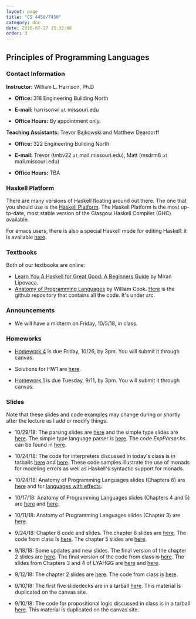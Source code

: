 ```yaml
---
layout: page
title: "CS 4450/7450"
category: doc
date: 2016-07-27 15:32:00
order: 3
---
```


## Principles of Programming Languages


### Contact Information

__Instructor:__ William L. Harrison, Ph.D

* __Office:__ 318 Engineering Building North

* __E-mail:__ harrisonwl `at` missouri.edu

* __Office Hours:__ By appointment only.

__Teaching Assistants:__ Trevor Bajkowski and Matthew Deardorff

* __Office:__ 322 Engineering Building North

* __E-mail:__ Trevor (tmbv22 `at` mail.missouri.edu), Matt (msdrm8 `at` mail.missouri.edu)

* __Office Hours:__ TBA

### Haskell Platform

There are many versions of Haskell floating around out there. The one that you should use is
the <a href="https://www.haskell.org/platform/">Haskell Platform</a>. The Haskell Platform is the most up-to-date, most stable version of the Glasgow Haskell Compiler (GHC) available.

For emacs users, there is also a special Haskell mode for editing Haskell: it is available
<a href="https://github.com/haskell/haskell-mode">here</a>.

### Textbooks

Both of our textbooks are online:

* <a href="http://learnyouahaskell.com">Learn You A Haskell for Great Good: A Beginners Guide</a> by Miran Lipovaca.
* <a href="http://www.cs.utexas.edu/~wcook/anatomy/">Anatomy of Programming Languages</a> by William Cook. <a href="https://github.com/w7cook/AoPL">Here</a> is the github repository that contains all the code. It's under _src_.


### Announcements

* We will have a midterm on Friday, 10/5/18, in class.

### Homeworks

* <a href="https://harrisonwl.github.io/assets/courses/popl/fall2018/homework/HW4.pdf">Homework 4</a> is due Friday, 10/26, by 3pm. You will submit it through canvas.

* Solutions for HW1 are <a href="https://harrisonwl.github.io/assets/courses/popl/fall2018/homework/HW1/SolutionsHW1.hs">here</a>.

* <a href="https://harrisonwl.github.io/assets/courses/popl/fall2018/homework/HW1/HW1.hs">Homework 1</a> is due Tuesday, 9/11, by 3pm. You will submit it through canvas.



### Slides

Note that these slides and code examples may change during or shortly after the lecture as I add or modify things. 

* 10/29/18: The parsing slides are
    <a href="https://harrisonwl.github.io/assets/courses/popl/fall2018/slides/Parsing.pdf">here</a> and the simple type slides are
    <a href="https://harrisonwl.github.io/assets/courses/popl/fall2018/slides/SimpleTypes.pdf">here</a>.
    The simple type language parser is
    <a href="https://harrisonwl.github.io/assets/courses/popl/fall2018/languages/SimpleTypes.tar.gz">here</a>.
    The code _ExpParser.hs_ can be found in
    <a href="https://harrisonwl.github.io/assets/courses/popl/fall2018/languages/FiveInterpreters.tar.gz">here</a>.

* 10/24/18: The code for interpreters discussed in today's class is in tarballs <a href="https://harrisonwl.github.io/assets/courses/popl/fall2018/languages/FiveInterpreters.tar.gz">here</a> and <a href="https://harrisonwl.github.io/assets/courses/popl/fall2018/languages/ErrorChecking.tar.gz">here</a>. These code samples illustrate the use of monads for modeling errors as well as Haskell's syntactic support for monads.

* 10/24/18: Anatomy of Programming Languages slides (Chapters 6) are <a href="https://harrisonwl.github.io/assets/courses/popl/fall2018/slides/AoPL6.pdf">here</a> and for <a href="https://harrisonwl.github.io/assets/courses/popl/fall2018/slides/LanguageWithEffects.pdf">languages with effects</a>.

* 10/17/18: Anatomy of Programming Languages slides (Chapters 4 and 5) are <a href="https://harrisonwl.github.io/assets/courses/popl/fall2018/slides/AoPL4.pdf">here</a> and <a href="https://harrisonwl.github.io/assets/courses/popl/fall2018/slides/AoPL5.pdf">here</a>.

* 10/11/18: Anatomy of Programming Languages slides (Chapter 3) are <a href="https://harrisonwl.github.io/assets/courses/popl/fall2018/slides/AoPL3.pdf">here</a>.

* 9/24/18: Chapter 6 code and slides. The chapter 6 slides are <a href="https://harrisonwl.github.io/assets/courses/popl/fall2018/slides/Chapter6.ppt">here</a>. The code from class is <a href="https://harrisonwl.github.io/assets/courses/popl/fall2018/slides/Chap6.hs">here</a>. The chapter 5 slides are <a href="https://harrisonwl.github.io/assets/courses/popl/fall2018/slides/chapter5.pdf">here</a>.

* 9/18/18: Some updates and new slides. The final version of the chapter 2 slides are <a href="https://harrisonwl.github.io/assets/courses/popl/fall2018/slides/chapter2.pdf">here</a>. The final version of the code from class is <a href="https://harrisonwl.github.io/assets/courses/popl/fall2018/slides/Chap2.hs">here</a>. The slides from Chapters 3 and 4 of LYAHGG are <a href="https://harrisonwl.github.io/assets/courses/popl/fall2018/slides/chapter3.pdf">here</a> and <a href="https://harrisonwl.github.io/assets/courses/popl/fall2018/slides/chapter4.pdf">here</a>.

* 9/12/18:  The chapter 2 slides are <a href="https://harrisonwl.github.io/assets/courses/popl/fall2018/slides/chapter2.pdf">here</a>. The code from class is <a href="https://harrisonwl.github.io/assets/courses/popl/fall2018/slides/Chap2.hs">here</a>.


* 9/10/18:  The first five slidedecks are in a tarball <a href="https://harrisonwl.github.io/assets/courses/popl/fall2018/slides/FirstFiveSlidedecks.tar.gz">here</a>. This material is duplicated on the canvas site.

* 9/10/18: The code for propositional logic discussed in class is in a tarball <a href="https://harrisonwl.github.io/assets/courses/popl/fall2018/languages/PropLogic.tar.gz">here</a>. This material is duplicated on the canvas site.

